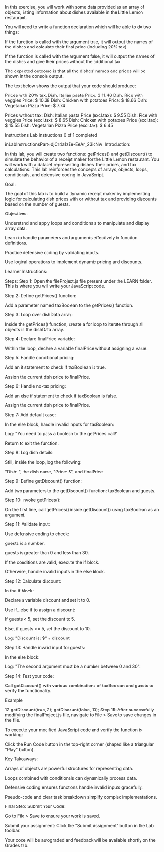 In this exercise, you will work with some data provided as an array of objects, listing information about dishes available in the Little Lemon restaurant.

You will need to write a function declaration which will be able to do two things:

If the function is called with the argument true, it will output the names of the dishes and calculate their final price (including 20% tax)

If the function is called with the argument false, it will output the names of the dishes and give their prices without the additional tax

The expected outcome is that all the dishes' names and prices will be shown in the console output.

The text below shows the output that your code should produce:

Prices with 20% tax:
Dish: Italian pasta Price: $ 11.46
Dish: Rice with veggies Price: $ 10.38
Dish: Chicken with potatoes Price: $ 18.66
Dish: Vegetarian Pizza Price: $ 7.74

Prices without tax:
Dish: Italian pasta Price (excl.tax): $ 9.55
Dish: Rice with veggies Price (excl.tax): $ 8.65
Dish: Chicken with potatoes Price (excl.tax): $ 15.55
Dish: Vegetarian Pizza Price (excl.tax): $ 6.45


Instructions
Lab instructions
0 of 1 completed


inLabInstructionsPart~djCr4a1zEe-EeAr_23icNw
​
Introduction:

In this lab, you will create two functions: getPrices() and getDiscount() to simulate the behavior of a receipt maker for the Little Lemon restaurant. You will work with a dataset representing dishes, their prices, and tax calculations. This lab reinforces the concepts of arrays, objects, loops, conditionals, and defensive coding in JavaScript.

Goal:

The goal of this lab is to build a dynamic receipt maker by implementing logic for calculating dish prices with or without tax and providing discounts based on the number of guests.

Objectives: 

Understand and apply loops and conditionals to manipulate and display array data.

Learn to handle parameters and arguments effectively in function definitions.

Practice defensive coding by validating inputs.

Use logical operations to implement dynamic pricing and discounts.





Learner Instructions: 

Steps:
Step 1: Open the fileProject.js file present under the LEARN folder. This is where you will write your JavaScript code.

Step 2: Define getPrices() function:

Add a parameter named taxBoolean to the getPrices() function.

Step 3: Loop over dishData array:

Inside the getPrices() function, create a for loop to iterate through all objects in the dishData array.

Step 4: Declare finalPrice variable:

Within the loop, declare a variable finalPrice without assigning a value.

Step 5: Handle conditional pricing: 

Add an if statement to check if taxBoolean is true.

Assign the current dish price to finalPrice. 

Step 6: Handle no-tax pricing:

Add an else if statement to check if taxBoolean is false.

Assign the current dish price to finalPrice.

Step 7: Add default case: 

In the else block, handle invalid inputs for taxBoolean: 

Log: "You need to pass a boolean to the getPrices call!"

Return to exit the function.

Step 8: Log dish details:

Still, inside the loop, log the following:

"Dish: ", the dish name, "Price: $", and finalPrice.

Step 9: Define getDiscount() function:

Add two parameters to the getDiscount() function: taxBoolean and guests. 

Step 10: Invoke getPrices():

On the first line, call getPrices() inside getDiscount() using taxBoolean as an argument.

Step 11: Validate input:

Use defensive coding to check:

guests is a number.

guests is greater than 0 and less than 30.

If the conditions are valid, execute the if block.

Otherwise, handle invalid inputs in the else block.

Step 12: Calculate discount:

In the if block:

Declare a variable discount and set it to 0.

Use if...else if to assign a discount:

If guests < 5, set the discount to 5.

Else, if guests >= 5, set the discount to 10.

Log: "Discount is: $" + discount. 

Step 13: Handle invalid input for guests:

In the else block:

Log: "The second argument must be a number between 0 and 30". 

Step 14: Test your code:

Call getDiscount() with various combinations of taxBoolean and guests to verify the functionality.

Example: 

12
getDiscount(true, 2);
getDiscount(false, 10);
Step 15: After successfully modifying the finalProject.js file, navigate to File > Save to save changes in the file.  

To execute your modified JavaScript code and verify the function is working:

Click the Run Code button in the top-right corner (shaped like a triangular "Play" button).

Key Takeaways:

Arrays of objects are powerful structures for representing data.

Loops combined with conditionals can dynamically process data. 

Defensive coding ensures functions handle invalid inputs gracefully.

Pseudo-code and clear task breakdown simplify complex implementations.

Final Step: Submit Your Code:

Go to File > Save to ensure your work is saved.

Submit your assignment: Click the "Submit Assignment" button in the Lab toolbar.  

Your code will be autograded and feedback will be available shortly on the Grades tab.
